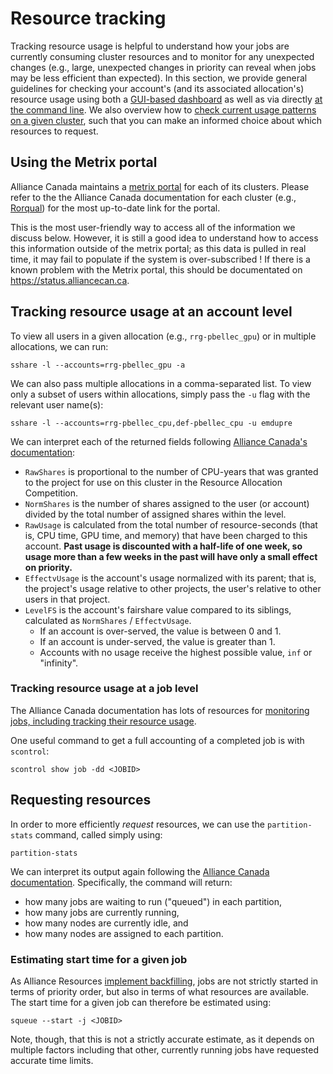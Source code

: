 # Resource tracking

Tracking resource usage is helpful to understand how your jobs are currently consuming cluster resources and to monitor for any unexpected changes (e.g., large, unexpected changes in priority can reveal when jobs may be less efficient than expected).
In this section, we provide general guidelines for checking your account's (and its associated allocation's) resource usage using both a [GUI-based dashboard](#using-the-metrix-portal) as well as via directly [at the command line](#tracking-resource-usage-at-an-account-level).
We also overview how to [check current usage patterns on a given cluster](#requesting-resources), such that you can make an informed choice about which resources to request.

## Using the Metrix portal

Alliance Canada maintains a [metrix portal](https://docs.alliancecan.ca/wiki/Metrix) for each of its clusters.
Please refer to the the Alliance Canada documentation for each cluster (e.g., [Rorqual](https://docs.alliancecan.ca/wiki/Rorqual/en)) for the most up-to-date link for the portal.

This is the most user-friendly way to access all of the information we discuss below.
However, it is still a good idea to understand how to access this information outside of the metrix portal; as this data is pulled in real time, it may fail to populate if the system is over-subscribed !
If there is a known problem with the Metrix portal, this should be documentated on https://status.alliancecan.ca.

## Tracking resource usage at an account level

To view all users in a given allocation (e.g., `rrg-pbellec_gpu`) or in multiple allocations, we can run:

```console
sshare -l --accounts=rrg-pbellec_gpu -a
```

We can also pass multiple allocations in a comma-separated list.
To view only a subset of users within allocations, simply pass the `-u` flag with the relevant user name(s):

```console
sshare -l --accounts=rrg-pbellec_cpu,def-pbellec_cpu -u emdupre
```

We can interpret each of the returned fields following [Alliance Canada's documentation](https://docs.alliancecan.ca/wiki/Job_scheduling_policies#Priority_and_fair-share):

- `RawShares` is proportional to the number of CPU-years that was granted to the project for use on this cluster in the Resource Allocation Competition.
- `NormShares` is the number of shares assigned to the user (or account) divided by the total number of assigned shares within the level. 
- `RawUsage` is calculated from the total number of resource-seconds (that is, CPU time, GPU time, and memory) that have been charged to this account. **Past usage is discounted with a half-life of one week, so usage more than a few weeks in the past will have only a small effect on priority.**
- `EffectvUsage` is the account's usage normalized with its parent; that is, the project's usage relative to other projects, the user's relative to other users in that project.
- `LevelFS` is the account's fairshare value compared to its siblings, calculated as `NormShares` / `EffectvUsage`. 
    * If an account is over-served, the value is between 0 and 1.  
    * If an account is under-served, the value is greater than 1.  
    * Accounts with no usage receive the highest possible value, `inf` or "infinity".  
    

### Tracking resource usage at a job level

The Alliance Canada documentation has lots of resources for [monitoring jobs, including tracking their resource usage](https://docs.alliancecan.ca/wiki/Monitoring_jobs).

One useful command to get a full accounting of a completed job is with `scontrol`:

```console
scontrol show job -dd <JOBID>
```

## Requesting resources

In order to more efficiently _request_ resources, we can use the `partition-stats` command, called simply using:

  ```console
  partition-stats
  ```

We can interpret its output again following the [Alliance Canada documentation](https://docs.alliancecan.ca/wiki/Job_scheduling_policies#Percentage_of_the_nodes_you_have_access_to).
Specifically, the command will return:

- how many jobs are waiting to run ("queued") in each partition,
- how many jobs are currently running,
- how many nodes are currently idle, and
- how many nodes are assigned to each partition.


### Estimating start time for a given job

As Alliance Resources [implement backfilling](https://docs.alliancecan.ca/wiki/Job_scheduling_policies#Backfilling), jobs are not strictly started in terms of priority order, but also in terms of what resources are available.
The start time for a given job can therefore be estimated using:

```console
squeue --start -j <JOBID>
```

Note, though, that this is not a strictly accurate estimate, as it depends on multiple factors including that other, currently running jobs have requested accurate time limits.
